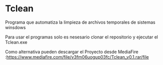 # Tclean
Programa que automatiza la limpieza de archivos temporales de sistemas winsdows

Para usar el programas solo es nesesario clonar el repositorio y ejecutar el Tclean.exe

Como alternativa pueden descargar el Proyecto desde MediaFire :https://www.mediafire.com/file/v3fm06uogup03fc/Tclean_v0.1.rar/file
